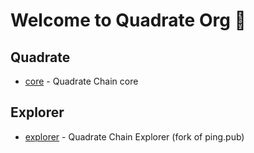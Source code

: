 # Welcome to Quadrate Org 👋 

## Quadrate
* [core](https://github.com/QuadrateOrg/core) - Quadrate Chain core

## Explorer
* [explorer](https://github.com/QuadrateOrg/explorer) - Quadrate Chain Explorer (fork of ping.pub)